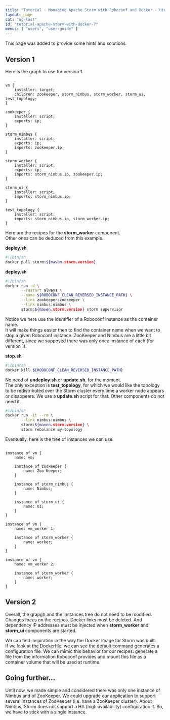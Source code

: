 ```yaml
---
title: "Tutorial - Managing Apache Storm with Roboconf and Docker - Hints and Solutions"
layout: page
cat: "ug-last"
id: "tutorial-apache-storm-with-docker-7"
menus: [ "users", "user-guide" ]
---
```


This page was added to provide some hints and solutions.  


## Version 1

Here is the graph to use for version 1.

<pre><code class="language-roboconf">
vm {
	installer: target;
	children: zookeeper, storm_nimbus, storm_worker, storm_ui, test_topology;
}

zookeeper {
	installer: script;
	exports: ip;
}

storm_nimbus {
	installer: script;
	exports: ip;
	imports: zookeeper.ip;
}

storm_worker {
	installer: script;
	exports: ip;
	imports: storm_nimbus.ip, zookeeper.ip;
}

storm_ui {
	installer: script;
	imports: storm_nimbus.ip;
}

test_topology {
	installer: script;
	imports: storm_nimbus.ip, storm_worker.ip;
}
</code></pre>

Here are the recipes for the **storm_worker** component.  
Other ones can be deduced from this example.

**deploy.sh**

```bash
#!/bin/sh
docker pull storm:${maven.storm.version}
```

**deploy.sh**

```bash
#!/bin/sh
docker run -d \
       --restart always \
       --name ${ROBOCONF_CLEAN_REVERSED_INSTANCE_PATH} \
       --link zookeeper:zookeeper \
       --link nimbus:nimbus \
       storm:${maven.storm.version} storm supervisor
```

Notice we here use the identifier of a Roboconf instance as the container name.  
It will make things easier then to find the container name when we want to stop
a given Roboconf instance. ZooKeeper and Nimbus are a little bit different, since we
supposed there was only once instance of each (for version 1).

**stop.sh**

```bash
#!/bin/sh
docker kill ${ROBOCONF_CLEAN_REVERSED_INSTANCE_PATH}
```

No need of **undeploy.sh** or **update.sh**, for the moment.  
The only exception is **test_topology**, for which we would like the topology to be redistributed
over the Storm cluster every time a worker node appears or disappears. We use a **update.sh** script
for that. Other components do not need it.

```bash
#!/bin/sh
docker run -it --rm \
       --link nimbus:nimbus \
       storm:${maven.storm.version} \
       storm rebalance my-topology
```

Eventually, here is the tree of instances we can use.

<pre><code class="language-roboconf">
instance of vm {
	name: vm;

	instance of zookeeper {
		name: Zoo Keeper;
	}

	instance of storm_nimbus {
		name: Nimbus;
	}

	instance of storm_ui {
		name: UI;
	}
}

instance of vm {
	name: vm_worker 1;

	instance of storm_worker {
		name: worker;
	}
}

instance of vm {
	name: vm_worker 2;

	instance of storm_worker {
		name: worker;
	}
}
</code></pre>


## Version 2

Overall, the grapgh and the instances tree do not need to be modified.  
Changes focus on the recipes. Docker links must be deleted. And dependency IP addresses must be
injected when **storm_worker** and **storm_ui** components are started.

We can find inspiration in the way the Docker image for Storm was built.  
If we look at [the Dockerfile](https://github.com/31z4/storm-docker/blob/e20c50c9704ed64765ba80e6964df4c0c189be3e/1.1.0/Dockerfile),
we can see [the default command](https://github.com/31z4/storm-docker/blob/e20c50c9704ed64765ba80e6964df4c0c189be3e/1.1.0/docker-entrypoint.sh)
generates a configuration file. We can mimic this behavior for our recipes: generate a file from the information Roboconf provides and
mount this file as a container volume that will be used at runtime.


## Going further...

Until now, we made simple and considered there was only one instance of Nimbus and of ZooKeeper. We could
upgrade our application to support several instances of ZooKeeper (i.e. have a ZooKeeper cluster). About Nimbus,
Storm does not support a HA (high availability) configuration it. So, we have to stick with a single instance.
